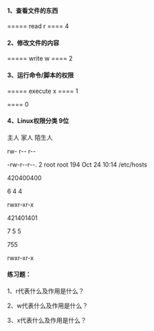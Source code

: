 #### 1、查看文件的东西

===== read      r    ==== 4

#### 2、修改文件的内容

===== write     w    ==== 2

#### 3、运行命令/脚本的权限

===== execute   x    ==== 1

==== 0

#### 4、Linux权限分类 9位

主人  家人  陌生人

rw-   r--    r--

-rw-r--r--. 2 root root 194 Oct 24 10:14 /etc/hosts

420400400

6  4  4

rwxr-xr-x

421401401

7  5  5

755

rwxr-xr-x

#### 练习题：

1、r代表什么及作用是什么？

2、w代表什么及作用是什么？

3、x代表什么及作用是什么？

